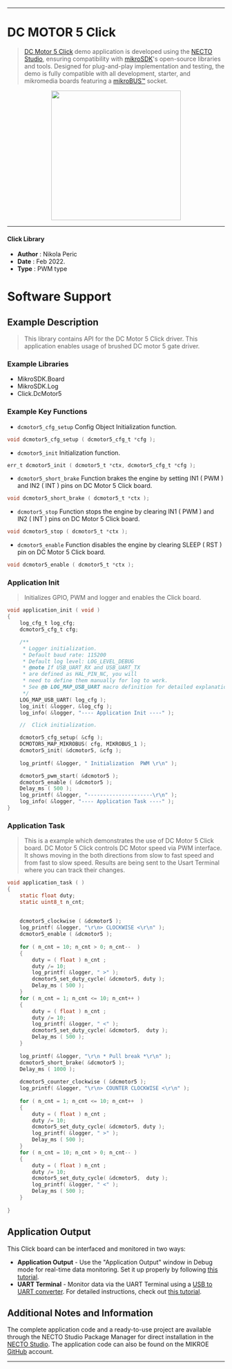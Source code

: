 
---
# DC MOTOR 5 Click

> [DC Motor 5 Click](https://www.mikroe.com/?pid_product=MIKROE-2699) demo application is developed using
the [NECTO Studio](https://www.mikroe.com/necto), ensuring compatibility with [mikroSDK](https://www.mikroe.com/mikrosdk)'s
open-source libraries and tools. Designed for plug-and-play implementation and testing, the demo is fully compatible with
all development, starter, and mikromedia boards featuring a [mikroBUS&trade;](https://www.mikroe.com/mikrobus) socket.

<p align="center">
  <img src="https://www.mikroe.com/?pid_product=MIKROE-2699&image=1" height=300px>
</p>

---

#### Click Library

- **Author**        : Nikola Peric
- **Date**          : Feb 2022.
- **Type**          : PWM type

# Software Support

## Example Description

>  This library contains API for the DC Motor 5 Click driver.
>  This application enables usage of brushed DC motor 5 gate driver.

### Example Libraries

- MikroSDK.Board
- MikroSDK.Log
- Click.DcMotor5

### Example Key Functions

- `dcmotor5_cfg_setup` Config Object Initialization function. 
```c
void dcmotor5_cfg_setup ( dcmotor5_cfg_t *cfg );
``` 
 
- `dcmotor5_init` Initialization function. 
```c
err_t dcmotor5_init ( dcmotor5_t *ctx, dcmotor5_cfg_t *cfg );
```

- `dcmotor5_short_brake` Function brakes the engine by setting IN1 ( PWM ) and IN2 ( INT ) pins on DC Motor 5 Click board. 
```c
void dcmotor5_short_brake ( dcmotor5_t *ctx );
```
 
- `dcmotor5_stop` Function stops the engine by clearing IN1 ( PWM ) and IN2 ( INT ) pins on DC Motor 5 Click board. 
```c
void dcmotor5_stop ( dcmotor5_t *ctx );
```

- `dcmotor5_enable` Function disables the engine by clearing SLEEP ( RST ) pin on DC Motor 5 Click board. 
```c
void dcmotor5_enable ( dcmotor5_t *ctx );
```

### Application Init

> Initializes GPIO, PWM and logger and enables the Click board.

```c
void application_init ( void )
{
    log_cfg_t log_cfg;
    dcmotor5_cfg_t cfg;

    /** 
     * Logger initialization.
     * Default baud rate: 115200
     * Default log level: LOG_LEVEL_DEBUG
     * @note If USB_UART_RX and USB_UART_TX 
     * are defined as HAL_PIN_NC, you will 
     * need to define them manually for log to work. 
     * See @b LOG_MAP_USB_UART macro definition for detailed explanation.
     */
    LOG_MAP_USB_UART( log_cfg );
    log_init( &logger, &log_cfg );
    log_info( &logger, "---- Application Init ----" );

    //  Click initialization.

    dcmotor5_cfg_setup( &cfg );
    DCMOTOR5_MAP_MIKROBUS( cfg, MIKROBUS_1 );
    dcmotor5_init( &dcmotor5, &cfg );
    
    log_printf( &logger, " Initialization  PWM \r\n" );

    dcmotor5_pwm_start( &dcmotor5 );
    dcmotor5_enable ( &dcmotor5 );
    Delay_ms ( 500 );
    log_printf( &logger, "---------------------\r\n" );
    log_info( &logger, "---- Application Task ----" );
}
```

### Application Task

> This is a example which demonstrates the use of DC Motor 5 Click board.
> DC Motor 5 Click controls DC Motor speed via PWM interface.
> It shows moving in the both directions from slow to fast speed
> and from fast to slow speed.
> Results are being sent to the Usart Terminal where you can track their changes.

```c
void application_task ( )
{    
    static float duty;
    static uint8_t n_cnt;
    
    
    dcmotor5_clockwise ( &dcmotor5 );
    log_printf( &logger, "\r\n> CLOCKWISE <\r\n" );
    dcmotor5_enable ( &dcmotor5 );
    
    for ( n_cnt = 10; n_cnt > 0; n_cnt--  )
    {
        duty = ( float ) n_cnt ;
        duty /= 10;
        log_printf( &logger, " >" );
        dcmotor5_set_duty_cycle( &dcmotor5, duty );
        Delay_ms ( 500 );
    }
    for ( n_cnt = 1; n_cnt <= 10; n_cnt++ )
    {
        duty = ( float ) n_cnt ;
        duty /= 10;
        log_printf( &logger, " <" );
        dcmotor5_set_duty_cycle( &dcmotor5,  duty );
        Delay_ms ( 500 );
    }
    
    log_printf( &logger, "\r\n * Pull break *\r\n" );
    dcmotor5_short_brake( &dcmotor5 );
    Delay_ms ( 1000 );
    
    dcmotor5_counter_clockwise ( &dcmotor5 );
    log_printf( &logger, "\r\n> COUNTER CLOCKWISE <\r\n" );
        
    for ( n_cnt = 1; n_cnt <= 10; n_cnt++  )
    {
        duty = ( float ) n_cnt ;
        duty /= 10;
        dcmotor5_set_duty_cycle( &dcmotor5, duty );
        log_printf( &logger, " >" );
        Delay_ms ( 500 );
    }
    for ( n_cnt = 10; n_cnt > 0; n_cnt-- )
    {
        duty = ( float ) n_cnt ;
        duty /= 10;
        dcmotor5_set_duty_cycle( &dcmotor5,  duty );
        log_printf( &logger, " <" );
        Delay_ms ( 500 );
    }
        
}
```
 

## Application Output

This Click board can be interfaced and monitored in two ways:
- **Application Output** - Use the "Application Output" window in Debug mode for real-time data monitoring.
Set it up properly by following [this tutorial](https://www.youtube.com/watch?v=ta5yyk1Woy4).
- **UART Terminal** - Monitor data via the UART Terminal using
a [USB to UART converter](https://www.mikroe.com/click/interface/usb?interface*=uart,uart). For detailed instructions,
check out [this tutorial](https://help.mikroe.com/necto/v2/Getting%20Started/Tools/UARTTerminalTool).

## Additional Notes and Information

The complete application code and a ready-to-use project are available through the NECTO Studio Package Manager for 
direct installation in the [NECTO Studio](https://www.mikroe.com/necto). The application code can also be found on
the MIKROE [GitHub](https://github.com/MikroElektronika/mikrosdk_click_v2) account.

---
